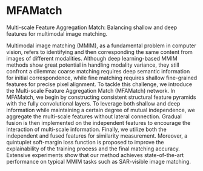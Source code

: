 # MFAMatch
Multi-scale Feature Aggregation Match: Balancing shallow and deep features for multimodal image matching.

Multimodal image matching (MMIM), as a fundamental problem in computer vision, refers to identifying and then corresponding the same content from images of different modalities. Although deep learning-based MMIM methods show great potential in handling modality variance, they still confront a dilemma: coarse matching requires deep semantic information for initial correspondence, while fine matching requires shallow fine-grained features for precise pixel alignment. To tackle this challenge, we introduce the Multi-scale Feature Aggregation Match (MFAMatch) network. In MFAMatch, we begin by constructing consistent structural feature pyramids with the fully convolutional layers. To leverage both shallow and deep information while maintaining a certain degree of mutual independence, we aggregate the multi-scale features without lateral connection. Gradual fusion is then implemented on the independent features to encourage the interaction of multi-scale information. Finally, we utilize both the independent and fused features for similarity measurement. Moreover, a quintuplet soft-margin loss function is proposed to improve the explainability of the training process and the final matching accuracy. Extensive experiments show that our method achieves state-of-the-art performance on typical MMIM tasks such as SAR-visible image matching.
